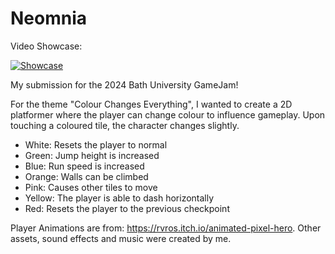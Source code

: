 # Neomnia

Video Showcase:

[![Showcase](https://img.youtube.com/vi/00bCYsJe_Jg/0.jpg)](https://www.youtube.com/watch?v=00bCYsJe_Jg)

My submission for the 2024 Bath University GameJam!

For the theme "Colour Changes Everything", I wanted to create a 2D platformer where the player can change colour to influence gameplay. Upon touching a coloured tile, the character changes slightly.
- White: Resets the player to normal
- Green: Jump height is increased
- Blue: Run speed is increased
- Orange: Walls can be climbed
- Pink: Causes other tiles to move
- Yellow: The player is able to dash horizontally
- Red: Resets the player to the previous checkpoint

Player Animations are from: https://rvros.itch.io/animated-pixel-hero. Other assets, sound effects and music were created by me.


